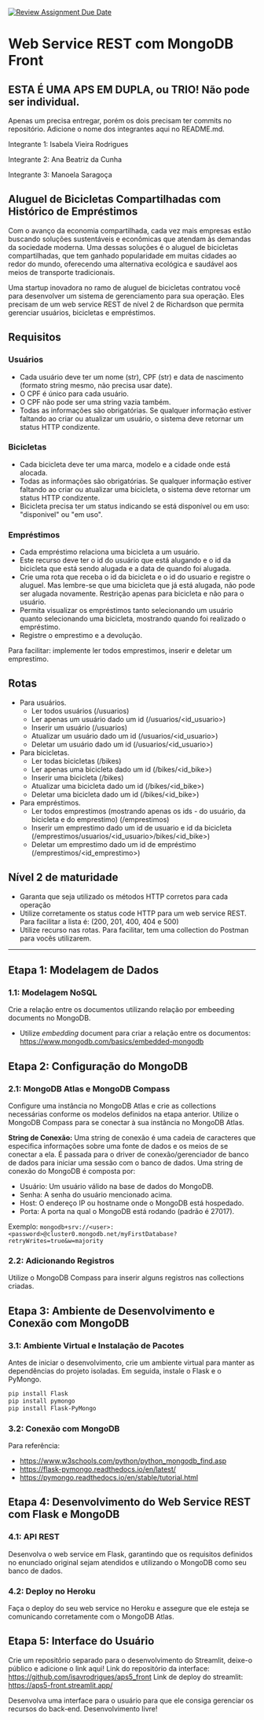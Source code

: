 
[![Review Assignment Due Date](https://classroom.github.com/assets/deadline-readme-button-24ddc0f5d75046c5622901739e7c5dd533143b0c8e959d652212380cedb1ea36.svg)](https://classroom.github.com/a/VLn-owAj)
# Web Service REST com MongoDB Front

## ESTA É UMA APS EM DUPLA, ou TRIO! Não pode ser individual.
Apenas um precisa entregar, porém os dois precisam ter commits no repositório.
Adicione o nome dos integrantes aqui no README.md.

Integrante 1: Isabela Vieira Rodrigues

Integrante 2: Ana Beatriz da Cunha

Integrante 3: Manoela Saragoça

## Aluguel de Bicicletas Compartilhadas com Histórico de Empréstimos

Com o avanço da economia compartilhada, cada vez mais empresas estão buscando soluções sustentáveis e econômicas que atendam às demandas da sociedade moderna. Uma dessas soluções é o aluguel de bicicletas compartilhadas, que tem ganhado popularidade em muitas cidades ao redor do mundo, oferecendo uma alternativa ecológica e saudável aos meios de transporte tradicionais.

Uma startup inovadora no ramo de aluguel de bicicletas contratou você para desenvolver um sistema de gerenciamento para sua operação. Eles precisam de um web service REST de nível 2 de Richardson que permita gerenciar usuários, bicicletas e empréstimos.

## Requisitos

### Usuários
- Cada usuário deve ter um nome (str), CPF (str) e data de nascimento (formato string mesmo, não precisa usar date).
- O CPF é único para cada usuário.
- O CPF não pode ser uma string vazia também.
- Todas as informações são obrigatórias. Se qualquer informação estiver faltando ao criar ou atualizar um usuário, o sistema deve retornar um status HTTP condizente.


### Bicicletas
- Cada bicicleta deve ter uma marca, modelo e a cidade onde está alocada.
- Todas as informações são obrigatórias. Se qualquer informação estiver faltando ao criar ou atualizar uma bicicleta, o sistema deve retornar um status HTTP condizente.
- Bicicleta precisa ter um status indicando se está disponível ou em uso: "disponivel" ou "em uso".



### Empréstimos
- Cada empréstimo relaciona uma bicicleta a um usuário.
- Este recurso deve ter o id do usuário que está alugando e o id da bicicleta que está sendo alugada e a data de quando foi alugada.
- Crie uma rota que receba o id da bicicleta e o id do usuario e registre o aluguel. Mas lembre-se que uma bicicleta que já está alugada, não pode ser alugada novamente. Restrição apenas para bicicleta e não para o usuário.
- Permita visualizar os empréstimos tanto selecionando um usuário quanto selecionando uma bicicleta, mostrando quando foi realizado o empréstimo.
- Registre o emprestimo e a devolução.

Para facilitar: implemente ler todos emprestimos, inserir e deletar um emprestimo.

## Rotas

- Para usuários.
    - Ler todos usuários (/usuarios)
    - Ler apenas um usuário dado um id (/usuarios/<id_usuario>)
    - Inserir um usuário (/usuarios)
    - Atualizar um usuário dado um id (/usuarios/<id_usuario>)
    - Deletar um usuário dado um id (/usuarios/<id_usuario>)
- Para bicicletas. 
    - Ler todas bicicletas (/bikes)
    - Ler apenas uma bicicleta dado um id (/bikes/<id_bike>)
    - Inserir uma bicicleta (/bikes)
    - Atualizar uma bicicleta dado um id (/bikes/<id_bike>)
    - Deletar uma bicicleta dado um id (/bikes/<id_bike>)
- Para empréstimos.
    - Ler todos emprestimos (mostrando apenas os ids - do usuário, da bicicleta e do emprestimo) (/emprestimos)
    - Inserir um emprestimo dado um id de usuario e id da bicicleta (/emprestimos/usuarios/<id_usuario>/bikes/<id_bike>)
    - Deletar um emprestimo dado um id de empréstimo (/emprestimos/<id_emprestimo>)

## Nível 2 de maturidade
- Garanta que seja utilizado os métodos HTTP corretos para cada operação
- Utilize corretamente os status code HTTP para um web service REST. Para facilitar a lista é: (200, 201, 400, 404 e 500)
- Utilize recurso nas rotas. Para facilitar, tem uma collection do Postman para vocês utilizarem.

---

## Etapa 1: Modelagem de Dados

### 1.1: Modelagem NoSQL
Crie a relação entre os documentos utilizando relação por embeeding documents no MongoDB.
- Utilize _embedding_ document para criar a relação entre os documentos: https://www.mongodb.com/basics/embedded-mongodb

## Etapa 2: Configuração do MongoDB

### 2.1: MongoDB Atlas e MongoDB Compass
Configure uma instância no MongoDB Atlas e crie as collections necessárias conforme os modelos definidos na etapa anterior. Utilize o MongoDB Compass para se conectar à sua instância no MongoDB Atlas.

**String de Conexão:**
Uma string de conexão é uma cadeia de caracteres que especifica informações sobre uma fonte de dados e os meios de se conectar a ela. É passada para o driver de conexão/gerenciador de banco de dados para iniciar uma sessão com o banco de dados. Uma string de conexão do MongoDB é composta por:
- Usuário: Um usuário válido na base de dados do MongoDB.
- Senha: A senha do usuário mencionado acima.
- Host: O endereço IP ou hostname onde o MongoDB está hospedado.
- Porta: A porta na qual o MongoDB está rodando (padrão é 27017).

Exemplo: `mongodb+srv://<user>:<password>@cluster0.mongodb.net/myFirstDatabase?retryWrites=true&w=majority`

### 2.2: Adicionando Registros
Utilize o MongoDB Compass para inserir alguns registros nas collections criadas.

## Etapa 3: Ambiente de Desenvolvimento e Conexão com MongoDB

### 3.1: Ambiente Virtual e Instalação de Pacotes
Antes de iniciar o desenvolvimento, crie um ambiente virtual para manter as dependências do projeto isoladas. Em seguida, instale o Flask e o PyMongo.

```bash
pip install Flask
pip install pymongo
pip install Flask-PyMongo
```

### 3.2: Conexão com MongoDB 

Para referência: 
- https://www.w3schools.com/python/python_mongodb_find.asp
- https://flask-pymongo.readthedocs.io/en/latest/
- https://pymongo.readthedocs.io/en/stable/tutorial.html


## Etapa 4: Desenvolvimento do Web Service REST com Flask e MongoDB

### 4.1: API REST

Desenvolva o web service em Flask, garantindo que os requisitos definidos no enunciado original sejam atendidos e utilizando o MongoDB como seu banco de dados.

### 4.2: Deploy no Heroku 

Faça o deploy do seu web service no Heroku e assegure que ele esteja se comunicando corretamente com o MongoDB Atlas.

## Etapa 5: Interface do Usuário

Crie um repositõrio separado para o desenvolvimento do Streamlit, deixe-o público e adicione o link aqui!
Link do repositório da interface: https://github.com/isavrodrigues/aps5_front
Link de deploy do streamlit: https://aps5-front.streamlit.app/

Desenvolva uma interface para o usuário para que ele consiga gerenciar os recursos do back-end. Desenvolvimento livre!
